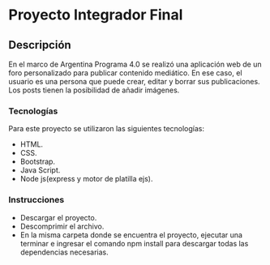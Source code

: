 # Proyecto Integrador Final

## Descripción
En el marco de Argentina Programa 4.0 se realizó una aplicación web de un foro personalizado para publicar contenido mediático. En ese caso, el usuario es una persona que puede crear, editar y borrar sus publicaciones. Los posts tienen la posibilidad de añadir imágenes.
### Tecnologías
Para este proyecto se utilizaron las siguientes tecnologías:
- HTML.
- CSS.
- Bootstrap.
- Java Script.
- Node js(express y motor de platilla ejs).
### Instrucciones
- Descargar el proyecto.
- Descomprimir el archivo.
- En la misma carpeta donde se encuentra el proyecto, ejecutar una terminar e ingresar el comando npm install para descargar todas las dependencias necesarias.
